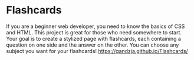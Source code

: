 # Flashcards
If you are a beginner web developer, you need to know the basics of CSS and HTML. This project is great for those who need somewhere to start. 
Your goal is to create a stylized page with flashcards, each containing a question on one side and the answer on the other. 
You can choose any subject you want for your flashcards!
https://gandzja.github.io/Flashcards/
